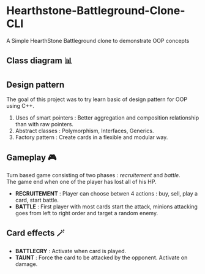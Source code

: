 # Hearthstone-Battleground-Clone-CLI
A Simple HearthStone Battleground clone to demonstrate OOP concepts 

## Class diagram 📊

## Design pattern
The goal of this project was to try learn basic of design pattern for OOP using C++.  
1. Uses of smart pointers : Better aggregation and composition relationship than with raw pointers.
2. Abstract classes : Polymorphism, Interfaces, Generics.
3. Factory pattern : Create cards in a flexible and modular way.

## Gameplay 🎮
Turn based game consisting of two phases : *recruitement* and *battle*.  
The game end when one of the player has lost all of his HP.  
* **RECRUITEMENT** :
  Player can choose betwen 4 actions : buy, sell, play a card, start battle.
* **BATTLE** :
  First player with most cards start the attack, minions attacking goes from left to right order and target a random enemy.
## Card effects 🪄
* **BATTLECRY** : Activate when card is played.
* **TAUNT** : Force the card to be attacked by the opponent. Activate on damage.
  

